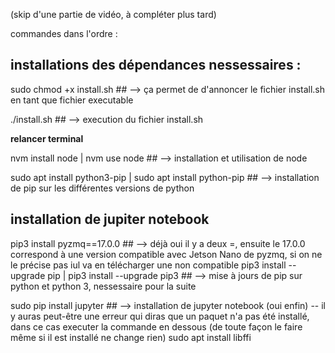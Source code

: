 (skip d'une partie de vidéo, à compléter plus tard)

commandes dans l'ordre : 

## installations des dépendances nessessaires :
sudo chmod +x install.sh  ## --> ça permet de d'annoncer le fichier install.sh en tant que fichier executable

./install.sh ## --> execution du fichier install.sh 

**relancer terminal**

nvm install node | nvm use node ## --> installation et utilisation de node 

sudo apt install python3-pip | sudo apt install python-pip ## --> installation de pip sur les différentes versions de python


## installation de jupiter notebook 
pip3 install pyzmq==17.0.0  ## --> déjà oui il y a deux =, ensuite le 17.0.0 correspond à une version compatible avec Jetson Nano de pyzmq, si on ne le précise pas iul va en télécharger une non compatible
pip3 install --upgrade pip | pip3 install --upgrade pip3  ## --> mise à jours de pip sur python et python 3, nessessaire pour la suite

sudo pip install jupyter ## --> installation de jupyter notebook (oui enfin)
-- il y auras peut-être une erreur qui diras que un paquet n'a pas été installé, dans ce cas executer la commande en dessous (de toute façon le faire même si il est installé ne change rien)
sudo apt install libffi
